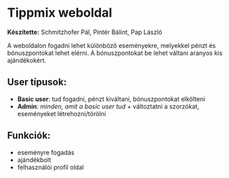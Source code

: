 # Tippmix weboldal

**Készítette:** Schmitzhofer Pál, Pintér Bálint, Pap László

A weboldalon fogadni lehet különböző eseményekre, melyekkel pénzt és bónuszpontokat lehet elérni. A bónuszpontokat be lehet váltani aranyos kis ajándékokért.

## User típusok:
- **Basic user**: tud fogadni, pénzt kiváltani, bónuszpontokat elkölteni
- **Admin**: *minden, amit a basic user tud* + változtatni a szorzókat, eseményeket létrehozni/törölni

## Funkciók:
- eseményre fogadás
- ajándékbolt
- felhasználói profil oldal

